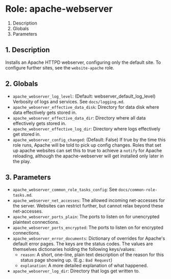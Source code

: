 # Role: apache-webserver



1. Description
2. Globals
3. Parameters



## 1. Description

Installs an Apache HTTPD webserver, configuring only the default
site. To configure further sites, see the `website-apache` role.



## 2. Globals

* `apache_webserver_log_level`: (Default: webserver_default_log_level) Verbosity
  of logs and services. See `docs/logging.md`.
* `apache_webserver_effective_data_disk`: Directory for data disk where data
  effectively gets stored in.
* `apache_webserver_effective_data_dir`: Directory where all data effectively
  gets stored in.
* `apache_webserver_effective_log_dir`: Directory where logs effectively get
  stored in.
* `apache_webserver_config_changed`: (Default: False) If true by the time this
  role runs, Apache will be told to pick up config changes. Roles that set up
  apache websites can set this to true to achieve a `notify` for Apache
  reloading, although the apache-webserver will get installed only later in the
  play.



## 3. Parameters

* `apache_webserver_common_role_tasks_config`: See `docs/common-role-tasks.md`.
* `apache_webserver_net_accesses`: The allowed incoming net-accesses
  for the server. Websites can restrict further, but cannot relax
  beyond these net-accesses.
* `apache_webserver_ports_plain`: The ports to listen on for
  unencrypted plaintext connections.
* `apache_webserver_ports_encrypted`: The ports to listen on for
  encrypted connections.
* `apache_webserver_error_documents`: Dictionary of overrides for
  Apache's default error pages. The keys are the status codes. The
  values are themselves dictionaries holding the following
  keys/values:
  * `reason`: A short, one-line, plain text description of the reason
    for this status page showing up. (E.g.: `Bad Request`)
  * `explanation`: A more detailed explanation of what happened.
* `apache_webserver_log_dir`: Directory that logs get written to.
